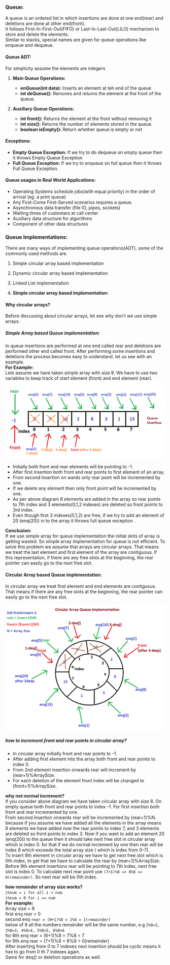 ### Queue:
A queue is an ordered list in which insertions are done at one end(rear) and deletions are done at other end(front).
<br>
It follows First-In-First-Out(FIFO) or Last-In-Last-Out(LILO) mechanism to store and delete the elements.
<br>
Similar to stacks, special names are given for queue operations like enqueue and dequeue.

#### Queue ADT:
For simplicity assume the elements are integers
1. **Main Queue Operations:**<br>
    - **enQueue(int data):** Inserts an element at teh end of the queue
    - **int deQueue():** Removes and returns the element at the front of the queue.  

2. **Auxiliary Queue Operations:**<br>
    - **int front():** Returns the element at the front without removing it
    - **int size():** Returns the number of elements stored in the queue.
    - **boolean isEmpty():** Return whether queue is empty or not
    
#### Exceptions:

- **Empty Queue Exception:** If we try to do dequeue on empty queue then it throws Empty Queue Exception
- **Full Queue Exception:** If we try to enqueue on full queue then it throws Full Queue Exception.

#### Queue usages in Real World Applications:

- Operating Systems schedule jobs(with equal priority) in the order of arrival (eg. a print queue)<br>
- Any First-Come First-Served scenarios requires a queue.
- Asynchronous data transfer (file IO, pipes, sockets)
- Waiting times of customers at call center
- Auxiliary data structure for algorithms
- Component of other data structures

### Queue Implementations:
There are many ways of implementing queue operations(ADT). some of the commonly used methods are.

1. Simple circular array based implementation <br>
2. Dynamic circular array based implementation <br>
3. Linked List implementation <rb>


1. **Simple circular array based implementation:** <br>

#### Why circular arrays?
Before discussing about circular arrays, let see why don't we use simple arrays.

##### Simple Array based Queue implementation:
In queue insertions are performed at one end called rear and  deletions are performed other end called front. After performing some insertions and deletions the process becomes easy to understand. let us see with an example.<br>
**For Example:**<br>
Lets assume we have taken simple array with size 8. We have to use two variables to keep track of start element (front) and end element (rear).<br>
![Simple Array Queue Implementation](./images/simple_array_queue_impl.png) <br>

- Initially both front and rear elements will be pointing to -1.<br>
- After first insertion both front and rear points to first element of an array.<br>
- From second insertion on wards only rear point will be incremented by one. <br>
- If we delete any element then only front point will be incremented by one.<br>
- As per above diagram 8 elements are added in the array so rear points to 7th index and 3 elements(0,1,2 indexes) are deleted so front points to 3rd index.<br>
- Even though  first 3 indexes(0,1,2) are free, if we try to add an element of 20 (enq(20)) in to the array it throws full queue exception .<br>

**Conclusion:**<br>
If we use simple array for queue implementation the initial slots of array is getting wasted. So simple array implementation for queue is not efficient. To solve this problem we assume that arrays are circular arrays.
That means we treat the last element and first element of the array are contiguous. If this representation, if there are any free slots at the beginning, the rear pointer can easily go to the next free slot. 

#### Circular Array based Queue implementation:
In circular array we treat first element and end elements are contiguous. That means if there are any free slots at the beginning, the rear pointer can easily go to the next free slot. <br>


![Circular Array Queue Implementation](./images/circular_array_queue_impl.png)

##### how to increment front and rear points in circular array?
- In circular array initially front and rear points to -1. 
- After adding first element into the array both front and rear points to index 0.
- From 2nd element insertion onwards rear will increment by (rear+1)%ArraySize.
- For each deletion of the element front index will be changed to (front+1)%ArraySize.<br>

**why not normal increment?** <br>
If you consider above diagram we have taken circular array with size 8. On empty queue both front and rear points to index -1. For first insertion both front and rear incremented by one.<br>
From second insertion onwards rear will be incremented by (rear+1)%N. because if you assume we have added all the elements in the array means 8 elements we have added now the rear points to index 7,
and 3 elements are deleted so front points to index 3. Now if you want to add an element 20 (enq(20)) to the queue then it should take next free slot in circular array which is index 0. for that if
we do normal increment by one then rear will be index 8 which exceeds the total array size ( which is index from 0-7).<br>
To insert  9th element in circular array we have to get next free slot which is 0th index, to get that we have to calculate the rear by (rear+1)%ArraySize.
Before 9th element insertions rear will be pointing to 7th index, next free slot is index 0. To calculate next rear point use `(7+1)%8 => 8%8 => 0(remainder)`. So next rear will be 0th index.

**how remainder of array size works?**<br>
`i%num = i for all i < num` <br>
`i%num = 0 for i == num ` <br>
 **For example:**<br>
 Array size = 8<br>
 first enq rear = 0<br>
 second enq `rear = (0+1)%8 = 1%8 = 1(remainder)`<br>
 below of 8 all the numbers remainder will be the same number, e.g `2%8=2, 3%8=3, 4%8=4, 5%8=5, 6%8=6` <br>
 for 8th enq rear = (6+1)%8 = 7%8 = 7 <br>
 for 9th enq rear = (7+1)%8 = 8%8 = 0(remainder) <br>
 After inserting from 0 to 7 indexes next insertion should be cyclic means it has to go from 0 th 7 indexes again. <br>
 Same for deq() or deletion operations as well. <br>
 
 




 